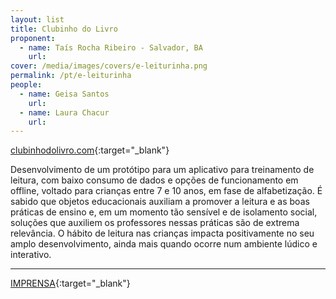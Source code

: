 ```yaml
---
layout: list
title: Clubinho do Livro
proponent:
  - name: Taís Rocha Ribeiro - Salvador, BA
    url: 
cover: /media/images/covers/e-leiturinha.png
permalink: /pt/e-leiturinha
people:
  - name: Geisa Santos
    url: 
  - name: Laura Chacur
    url: 
---
```



[clubinhodolivro.com](https://clubinhodolivro.com/){:target="_blank"}
  
  
Desenvolvimento de um protótipo para um aplicativo para treinamento de leitura, com baixo consumo de dados e opções de funcionamento em offline, voltado para crianças entre 7 e 10 anos, em fase de alfabetização. 
É sabido que objetos educacionais auxiliam a promover a leitura e as boas práticas de ensino e, em um momento tão sensível e de isolamento social, soluções que auxiliem os professores nessas práticas são de extrema relevância. O hábito de leitura nas crianças impacta positivamente no seu amplo desenvolvimento, ainda mais quando ocorre num ambiente lúdico e interativo.  



--- 

[IMPRENSA](/2ed/pt/imprensa/clubinho){:target="_blank"}